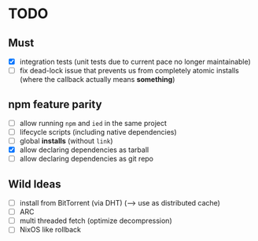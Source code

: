 TODO
====

Must
----

- [x] integration tests (unit tests due to current pace no longer maintainable)
- [ ] fix dead-lock issue that prevents us from completely atomic installs
  (where the callback actually means **something**)

npm feature parity
------------------

- [ ] allow running `npm` and `ied` in the same project
- [ ] lifecycle scripts (including native dependencies)
- [ ] global **installs** (without `link`)
- [x] allow declaring dependencies as tarball
- [ ] allow declaring dependencies as git repo

Wild Ideas
----------

- [ ] install from BitTorrent (via DHT) (--> use as distributed cache)
- [ ] ARC
- [ ] multi threaded fetch (optimize decompression)
- [ ] NixOS like rollback
